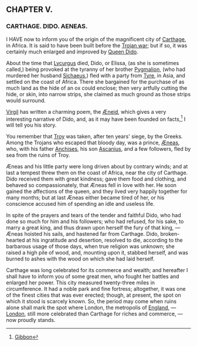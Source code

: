 
## CHAPTER V.

### CARTHAGE. DIDO. AENEAS.

I HAVE now to inform you of the origin of the magnificent city of [Carthage](https://en.wikipedia.org/wiki/Carthage), in Africa. It is said to have been built before the [Trojan war](https://en.wikipedia.org/wiki/Trojan_War); but if so, it was certainly much enlarged and improved by [Queen Dido](https://en.wikipedia.org/wiki/Dido).

About the time that [Lycurgus](https://en.wikipedia.org/wiki/Lycurgus_(lawgiver)) died, Dido, or Elissa, (as she is sometimes called,) being provoked at the tyranny of her brother [Pygmalion](https://en.wikipedia.org/wiki/Pygmalion_of_Tyre), (who had murdered her husband [Sichaeus](https://en.wikipedia.org/wiki/Acerbas),) fled with a party from [Tyre](https://en.wikipedia.org/wiki/Tyre,_Lebanon), in Asia, and settled on the coast of Africa. There she bargained for the purchase of as much land as the hide of an ox could enclose; then very artfully cutting the hide, or skin, into narrow strips, she claimed as much ground as those strips would surround.

[Virgil](https://en.wikipedia.org/wiki/Virgil) has written a charming poem, the [Æneid](https://en.wikipedia.org/wiki/Aeneid), which gives a very interesting narrative of Dido, and, as it may have been founded on facts,[^1] I will tell you his story.
[^1]: [Gibbon](https://en.wikipedia.org/wiki/Edward_Gibbon)

You remember that [Troy](https://en.wikipedia.org/wiki/Troy) was taken, after ten years' siege, by the Greeks. Among the Trojans who escaped that bloody day, was a prince, [Æneas](https://en.wikipedia.org/wiki/Aeneas), who, with his father [Anchises](https://en.wikipedia.org/wiki/Anchises), his son [Ascanius](https://en.wikipedia.org/wiki/Ascanius), and a few followers, fled by sea from the ruins of Troy.

Æneas and his little party were long driven about by contrary winds; and at last a tempest threw them on the coast of Africa, near the city of Carthage. Dido received them with great kindness; gave them food and clothing, and behaved so compassionately, that Æneas fell in love with her. He soon gained the affections of the queen, and they lived very happily together for many months; but at last Æneas either became tired of her, or his conscience accused him of spending an idle and useless life. 

In spite of the prayers and tears of the tender and faithful Dido, who had done so much for him and his followers; who had refused, for his sake, to marry a great king, and thus drawn upon herself the fury of that king, — Æneas hoisted his sails, and hastened far from Carthage. Dido, broken-hearted at his ingratitude and desertion, resolved to die, according to the barbarous usage of those days, when true religion was unknown; she raised a high pile of wood, and, mounting upon it, stabbed herself, and was burned to ashes with the wood on which she had laid herself.

Carthage was long celebrated for its commerce and wealth; and hereafter I shall have to inform you of some great men, who fought her battles and enlarged her power. This city measured twenty-three miles in circumference. It had a noble park and fine fortress; altogether, it was one of the finest cities that was ever erected; though, at present, the spot on which it stood is scarcely known. So, the period may come when ruins alone shall mark the spot where London, the metropolis of [England](https://en.wikipedia.org/wiki/England), — [London](https://en.wikipedia.org/wiki/London), still more celebrated than Carthage for riches and commerce, — now proudly stands.